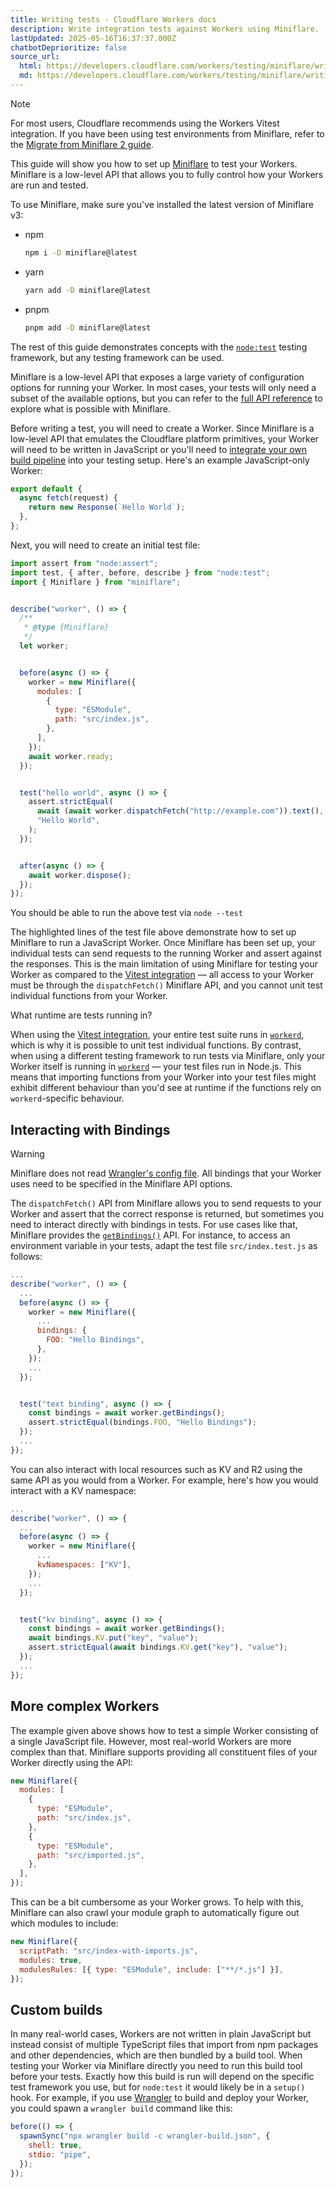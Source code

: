 ```yaml
---
title: Writing tests · Cloudflare Workers docs
description: Write integration tests against Workers using Miniflare.
lastUpdated: 2025-05-16T16:37:37.000Z
chatbotDeprioritize: false
source_url:
  html: https://developers.cloudflare.com/workers/testing/miniflare/writing-tests/
  md: https://developers.cloudflare.com/workers/testing/miniflare/writing-tests/index.md
---
```


Note

For most users, Cloudflare recommends using the Workers Vitest integration. If you have been using test environments from Miniflare, refer to the [Migrate from Miniflare 2 guide](https://developers.cloudflare.com/workers/testing/vitest-integration/migration-guides/migrate-from-miniflare-2/).

This guide will show you how to set up [Miniflare](https://developers.cloudflare.com/workers/testing/miniflare) to test your Workers. Miniflare is a low-level API that allows you to fully control how your Workers are run and tested.

To use Miniflare, make sure you've installed the latest version of Miniflare v3:

* npm

  ```sh
  npm i -D miniflare@latest
  ```

* yarn

  ```sh
  yarn add -D miniflare@latest
  ```

* pnpm

  ```sh
  pnpm add -D miniflare@latest
  ```

The rest of this guide demonstrates concepts with the [`node:test`](https://nodejs.org/api/test.html) testing framework, but any testing framework can be used.

Miniflare is a low-level API that exposes a large variety of configuration options for running your Worker. In most cases, your tests will only need a subset of the available options, but you can refer to the [full API reference](https://developers.cloudflare.com/workers/testing/miniflare/get-started/#reference) to explore what is possible with Miniflare.

Before writing a test, you will need to create a Worker. Since Miniflare is a low-level API that emulates the Cloudflare platform primitives, your Worker will need to be written in JavaScript or you'll need to [integrate your own build pipeline](#custom-builds) into your testing setup. Here's an example JavaScript-only Worker:

```js
export default {
  async fetch(request) {
    return new Response(`Hello World`);
  },
};
```

Next, you will need to create an initial test file:

```js
import assert from "node:assert";
import test, { after, before, describe } from "node:test";
import { Miniflare } from "miniflare";


describe("worker", () => {
  /**
   * @type {Miniflare}
   */
  let worker;


  before(async () => {
    worker = new Miniflare({
      modules: [
        {
          type: "ESModule",
          path: "src/index.js",
        },
      ],
    });
    await worker.ready;
  });


  test("hello world", async () => {
    assert.strictEqual(
      await (await worker.dispatchFetch("http://example.com")).text(),
      "Hello World",
    );
  });


  after(async () => {
    await worker.dispose();
  });
});
```

You should be able to run the above test via `node --test`

The highlighted lines of the test file above demonstrate how to set up Miniflare to run a JavaScript Worker. Once Miniflare has been set up, your individual tests can send requests to the running Worker and assert against the responses. This is the main limitation of using Miniflare for testing your Worker as compared to the [Vitest integration](https://developers.cloudflare.com/workers/testing/vitest-integration/) — all access to your Worker must be through the `dispatchFetch()` Miniflare API, and you cannot unit test individual functions from your Worker.

What runtime are tests running in?

When using the [Vitest integration](https://developers.cloudflare.com/workers/testing/vitest-integration/), your entire test suite runs in [`workerd`](https://github.com/cloudflare/workerd), which is why it is possible to unit test individual functions. By contrast, when using a different testing framework to run tests via Miniflare, only your Worker itself is running in [`workerd`](https://github.com/cloudflare/workerd) — your test files run in Node.js. This means that importing functions from your Worker into your test files might exhibit different behaviour than you'd see at runtime if the functions rely on `workerd`-specific behaviour.

## Interacting with Bindings

Warning

Miniflare does not read [Wrangler's config file](https://developers.cloudflare.com/workers/wrangler/configuration). All bindings that your Worker uses need to be specified in the Miniflare API options.

The `dispatchFetch()` API from Miniflare allows you to send requests to your Worker and assert that the correct response is returned, but sometimes you need to interact directly with bindings in tests. For use cases like that, Miniflare provides the [`getBindings()`](https://developers.cloudflare.com/workers/testing/miniflare/get-started/#reference) API. For instance, to access an environment variable in your tests, adapt the test file `src/index.test.js` as follows:

```js
...
describe("worker", () => {
  ...
  before(async () => {
    worker = new Miniflare({
      ...
      bindings: {
        FOO: "Hello Bindings",
      },
    });
    ...
  });


  test("text binding", async () => {
    const bindings = await worker.getBindings();
    assert.strictEqual(bindings.FOO, "Hello Bindings");
  });
  ...
});
```

You can also interact with local resources such as KV and R2 using the same API as you would from a Worker. For example, here's how you would interact with a KV namespace:

```js
...
describe("worker", () => {
  ...
  before(async () => {
    worker = new Miniflare({
      ...
      kvNamespaces: ["KV"],
    });
    ...
  });


  test("kv binding", async () => {
    const bindings = await worker.getBindings();
    await bindings.KV.put("key", "value");
    assert.strictEqual(await bindings.KV.get("key"), "value");
  });
  ...
});
```

## More complex Workers

The example given above shows how to test a simple Worker consisting of a single JavaScript file. However, most real-world Workers are more complex than that. Miniflare supports providing all constituent files of your Worker directly using the API:

```js
new Miniflare({
  modules: [
    {
      type: "ESModule",
      path: "src/index.js",
    },
    {
      type: "ESModule",
      path: "src/imported.js",
    },
  ],
});
```

This can be a bit cumbersome as your Worker grows. To help with this, Miniflare can also crawl your module graph to automatically figure out which modules to include:

```js
new Miniflare({
  scriptPath: "src/index-with-imports.js",
  modules: true,
  modulesRules: [{ type: "ESModule", include: ["**/*.js"] }],
});
```

## Custom builds

In many real-world cases, Workers are not written in plain JavaScript but instead consist of multiple TypeScript files that import from npm packages and other dependencies, which are then bundled by a build tool. When testing your Worker via Miniflare directly you need to run this build tool before your tests. Exactly how this build is run will depend on the specific test framework you use, but for `node:test` it would likely be in a `setup()` hook. For example, if you use [Wrangler](https://developers.cloudflare.com/workers/wrangler/) to build and deploy your Worker, you could spawn a `wrangler build` command like this:

```js
before(() => {
  spawnSync("npx wrangler build -c wrangler-build.json", {
    shell: true,
    stdio: "pipe",
  });
});
```
